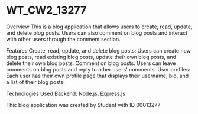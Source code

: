# WT_CW2_13277

Overview
This is a blog application that allows users to create, read, update, and delete blog posts. Users can also comment on blog posts and interact with other users through the comment section.

Features
Create, read, update, and delete blog posts: Users can create new blog posts, read existing blog posts, update their own blog posts, and delete their own blog posts.
Comment on blog posts: Users can leave comments on blog posts and reply to other users' comments.
User profiles: Each user has their own profile page that displays their username, bio, and a list of their blog posts.

Technologies Used
Backend: Node.js, Express.js

Thic blog application was created by Student with ID 00013277

